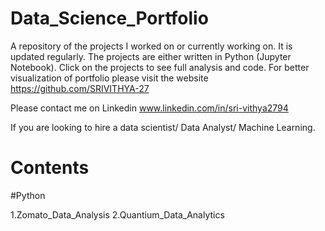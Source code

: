 # Data_Science_Portfolio

A repository of the projects I worked on or currently working on. It is updated regularly. 
The projects are either written in Python (Jupyter Notebook). 
Click on the projects to see full analysis and code.
For better visualization of portfolio please visit the website https://github.com/SRIVITHYA-27

Please contact me on Linkedin www.linkedin.com/in/sri-vithya2794 

If you are looking to hire a data scientist/ Data Analyst/ Machine Learning.

# Contents

#Python

1.Zomato_Data_Analysis
2.Quantium_Data_Analytics
